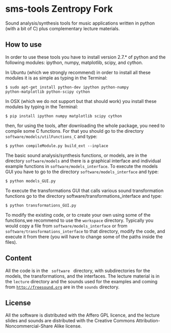 sms-tools
Zentropy Fork
========= 

Sound analysis/synthesis tools for music applications written in python (with a bit of C) plus complementary lecture materials.

How to use
----------

In order to use these tools you have to install version 2.7.* of python and the following modules: ipython, numpy, matplotlib, scipy, and cython. 

In Ubuntu (which we strongly recommend) in order to install all these modules it is as simple as typing in the Terminal:

<code>$ sudo apt-get install python-dev ipython python-numpy python-matplotlib python-scipy cython</code>

In OSX (which we do not support but that should work) you install these modules by typing in the Terminal:

<code>$ pip install ipython numpy matplotlib scipy cython</code>

then, for using the tools, after downloading the whole package, you need to compile some C functions.
For that you should go to the directory <code>software/models/utilFunctions_C</code> and type:</p>

<code>$ python compileModule.py build_ext --inplace </code>

The basic sound analysis/synthesis functions, or models, are in the directory <code>software/models</code> and
there is a graphical interface and individual example functions in <code>software/models_interface</code>.
To execute the models GUI you have to go to the directory <code>software/models_interface</code> and type:

<code>$ python models_GUI.py </code>

To execute the transformations GUI that calls various sound transformation functions
go to the directory software/transformations_interface and type:

<code>$ python transformations_GUI.py</code>

To modify the existing code, or to create your own using some of the functions,we recommend to use
the <code>workspace</code> directory. Typically you would copy a file from <code>software/models_interface</code> or
from <code>software/transformations_interface</code> to that directory, modify the code, and execute it from there
(you will have to change some of the paths inside the files).


Content
-------

All the code is in the <code> software </code> directory, with subdirectories for the models, the transformations, and the interfaces. The lecture material is in the <code>lecture</code> directory and the sounds used for the examples and coming from <code>http://freesound.org</code> are in the <code>sounds</code> directory.

License
-------
All the software is distributed with the Affero GPL licence, and the lecture slides and sounds are distributed with the Creative Commons Attribution-Noncommercial-Share Alike license.

